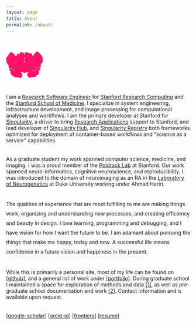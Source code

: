 ```yaml
---
layout: page
title: About
permalink: /about/
---
```


<style>
p {
  padding-bottom:20px !important;
}
</style>

<div style="margin-bottom:50px;padding-top:20px; width:100px; text-wrap:none;">
    <img src="/assets/images/avatar-highres.png" width="100px" style="float:right; margin-bottom:30px"><br>
</div>

<p style="padding-top:40px;">I am a <a href="https://profiles.stanford.edu/vanessa-sochat" target="_blank">Research Software Engineer</a> for <a href="https://srcc.stanford.edu/" target="_blank">Stanford Research Computing</a> and the <a href="http://med.stanford.edu/" target="_blank">Stanford School of Medicine</a>. I specialize in system engineering, infrastructure development, and image processing for computational analyses and workflows. I am the primary developer at Stanford for <a href="https://singularityware.github.io" target="_blank">Singularity</a>, a driver to bring <a href="https://researchapps.github.io/" target="_blank">Research Applications</a> support to Stanford, and lead developer of <a href="http://www.singularity-hub.org" target="_blank">Singularity Hub</a>, and <a href="https://singularityhub.github.io/sregistry" target="_blank">Singularity Registry</a> both frameworks optimized for deployment of container-based workflows and "science as a service" capabilities.</p>

<p>As a graduate student my work spanned computer science, medicine, and imaging. I was a proud member of the <a href="http://poldracklab.stanford.edu" target="_blank">Poldrack Lab</a> at Stanford. Our work spanned neuro-informatics, cognitive neuroscience, and reproducibility. I was introduced to the domain of neuroimaging as an RA in the <a href="http://www.haririlab.com" target="_blank">Laboratory of Neurogenetics</a> at Duke University working under Ahmad Hariri.</p>

<p style="line-height:26px">The qualities of experience that are most fulfilling to me are making things work, organizing and understanding new processes, and creating efficiency and beauty in design. I love learning, programming and debugging, and I have vision for how I want the future to be. I am adamant about pursuing the things that make me happy, today and now. A successful life means confidence in a future vision and happiness in the present.</p>

<p>While this is primarily a personal site, most of my life can be found on <a href="http://www.github.com/vsoch" target="_blank">[github]</a>, and a general list of work under <a href="{{ site.baseurl }}work">[portfolio]</a>. During graduate school I maintained a space for exploration of methods and data <a href="http://www.vbmis.com/learn" target="_blank">[1]</a>, as well as pre-graduate school documentation and work <a href="http://www.vsoch.com/wiki" target="_blank">[2]</a>. Contact information and is available upon request.</p>

[<a href="https://scholar.google.com/citations?user=RTF50S4AAAAJ&amp;hl=en" target="_blank" class='no-after'>google-scholar</a>] [<a class='no-after' href="http://orcid.org/0000-0002-4387-3819" target="_blank">orcid-id</a>] [<a class='no-after' href="http://loop.frontiersin.org/people/188284/overview" target="_blank">frontiers</a>] [<a href="/assets/vsochat-cv.pdf" class='no-after' target="_blank">resume</a>]

